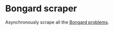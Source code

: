 # Bongard scraper
Asynchronously scrape all the [Bongard problems](http://www.foundalis.com/res/bps/bpidx.htm).
